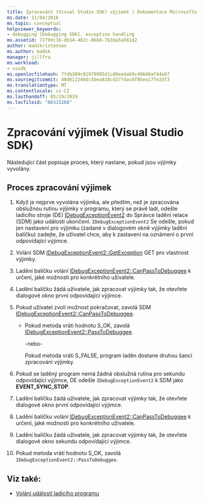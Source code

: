 ```yaml
---
title: Zpracování (Visual Studio SDK) výjimek | Dokumentace Microsoftu
ms.date: 11/04/2016
ms.topic: conceptual
helpviewer_keywords:
- debugging [Debugging SDK], exception handling
ms.assetid: 7279dc16-db14-482c-86b8-7b3da5a581d2
author: madskristensen
ms.author: madsk
manager: jillfra
ms.workload:
- vssdk
ms.openlocfilehash: 7fdb309c01979985d1c00eedab9c496d0af44e07
ms.sourcegitcommit: 40d612240dc5bea418cd27fdacdf85ea177e2df3
ms.translationtype: MT
ms.contentlocale: cs-CZ
ms.lasthandoff: 05/29/2019
ms.locfileid: "66315268"
---
```

# <a name="exception-handling-visual-studio-sdk"></a>Zpracování výjimek (Visual Studio SDK)
Následující část popisuje proces, který nastane, pokud jsou výjimky vyvolány.

## <a name="exception-handling-process"></a>Proces zpracování výjimek

1. Když je nejprve vyvolána výjimka, ale předtím, než je zpracována obslužnou rutinu výjimky v programu, který se právě ladí, odešle ladicího stroje (DE) [IDebugExceptionEvent2](../../extensibility/debugger/reference/idebugexceptionevent2.md) do Správce ladění relace (SDM) jako událostí ukončení. `IDebugExceptionEvent2` Se odešle, pokud jen nastavení pro výjimku (zadané v dialogovém okně výjimky ladění balíčku) zadejte, že uživatel chce, aby k zastavení na oznámení o první odpovídající výjimce.

2. Volání SDM [IDebugExceptionEvent2::GetException](../../extensibility/debugger/reference/idebugexceptionevent2-getexception.md) GET pro vlastnost výjimky.

3. Ladění balíčku volání [IDebugExceptionEvent2::CanPassToDebuggee](../../extensibility/debugger/reference/idebugexceptionevent2-canpasstodebuggee.md) k určení, jaké možnosti pro konkrétního uživatele.

4. Ladění balíčku žádá uživatele, jak zpracovat výjimky tak, že otevřete dialogové okno první odpovídající výjimce.

5. Pokud uživatel zvolí možnost pokračovat, zavolá SDM [IDebugExceptionEvent2::CanPassToDebuggee](../../extensibility/debugger/reference/idebugexceptionevent2-canpasstodebuggee.md).

    - Pokud metoda vrátí hodnotu S_OK, zavolá [IDebugExceptionEvent2::PassToDebuggee](../../extensibility/debugger/reference/idebugexceptionevent2-passtodebuggee.md).

         -nebo-

         Pokud metoda vrátí S_FALSE, program laděn dostane druhou šanci zpracování výjimky.

6. Pokud se laděný program nemá žádná obslužná rutina pro sekundu odpovídající výjimce, DE odešle `IDebugExceptionEvent2` k SDM jako **EVENT_SYNC_STOP**.

7. Ladění balíčku žádá uživatele, jak zpracovat výjimky tak, že otevřete dialogové okno první odpovídající výjimce.

8. Ladění balíčku volání [IDebugExceptionEvent2::CanPassToDebuggee](../../extensibility/debugger/reference/idebugexceptionevent2-canpasstodebuggee.md) k určení, jaké možnosti pro konkrétního uživatele.

9. Ladění balíčku žádá uživatele, jak zpracovat výjimky tak, že otevřete dialogové okno sekundu odpovídající výjimce.

10. Pokud metoda vrátí hodnotu S_OK, zavolá `IDebugExceptionEvent2::PassToDebuggee`.

## <a name="see-also"></a>Viz také:
- [Volání událostí ladicího programu](../../extensibility/debugger/calling-debugger-events.md)